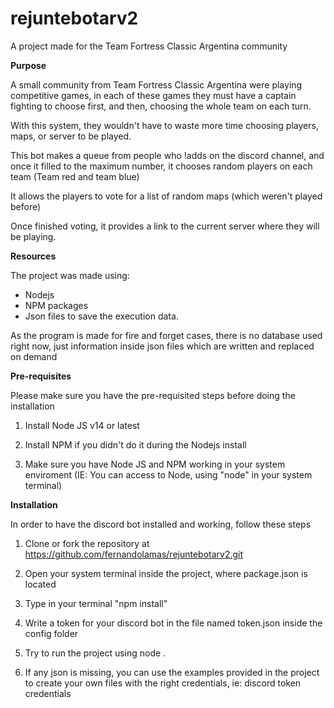 # rejuntebotarv2

A project made for the Team Fortress Classic Argentina community

**Purpose**

<p>
A small community from Team Fortress Classic Argentina were playing competitive games, in each of these games they must have a captain fighting to choose first, and then, choosing the whole team on each turn.

With this system, they wouldn't have to waste more time choosing players, maps, or server to be played.

This bot makes a queue from people who !adds on the discord channel, and once it filled to the maximum number, it chooses random players on each team (Team red and team blue)

It allows the players to vote for a list of random maps (which weren't played before)

Once finished voting, it provides a link to the current server where they will be playing.
</p>


**Resources**

The project was made using:
- Nodejs
- NPM packages 
- Json files to save the execution data.

As the program is made for fire and forget cases, there is no database used right now, just information inside json files which are written and replaced on demand


**Pre-requisites**

Please make sure you have the pre-requisited steps before doing the installation

1. Install Node JS v14 or latest

2. Install NPM if you didn't do it during the Nodejs install

3. Make sure you have Node JS and NPM working in your system enviroment (IE: You can access to Node, using "node" in your system terminal)


**Installation**

In order to have the discord bot installed and working, follow these steps

1. Clone or fork the repository at https://github.com/fernandolamas/rejuntebotarv2.git

2. Open your system terminal inside the project, where package.json is located

3. Type in your terminal "npm install"
   
4. Write a token for your discord bot in the file named token.json inside the config folder 

5. Try to run the project using node .

6. If any json is missing, you can use the examples provided in the project to create your own files with the right credentials, ie: discord token credentials
